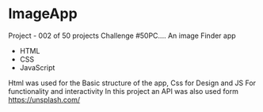 # ImageApp
Project - 002 of 50 projects Challenge #50PC.... An image Finder app
* HTML
* CSS
* JavaScript


Html was used for the Basic structure of the app, Css for Design and JS For functionality and interactivity 
In this project an API was also used form https://unsplash.com/

